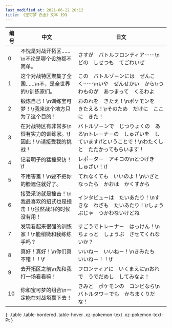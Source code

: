 ```yaml
---
last_modified_at: 2021-06-22 20:12
title: 《宝可梦 白金》文本 193
---
```

| 编号 | 中文 | 日文 |
| ---- | ---- | ---- |
| 0 | 不愧是对战开拓区……\n不论是哪个设施都不简单。 | さすが　バトルフロンティア⋯⋯\nどの　しせつも　てごわいぜ |
| 1 | 这个对战特区聚集了全国……\n不，是全世界的\r训练家们。 | この　バトルゾ－ンには　ぜんこく⋯⋯\nいや　ぜんせかい　から\rつわものが　あつまって　くるわよ |
| 2 | 锻炼自己！\n训练宝可梦！\r我来这个地方只为了这个目的！ | おのれを　きたえ！\nポケモンを　きたえる！\rそのため　だけに　ここに　きた！ |
| 3 | 在对战特区有非常多\n很有实力的训练家。\f因此！\n请接受我的挑战！ | バトルゾ－ンで　じつりょくの　ある\nトレ－ナ－の　しゅざいを　しています\fということで！\nわたくしと　たたかってもらいます！ |
| 4 | 记者明子的猛撞采访！\f | レポ－タ－　アキコの\nとつげき　しゅざい！\f |
| 5 | 不用害羞！\n要不把你的脸遮住就好了。 | てれなくても　いいのよ！\nいざとなったら　かおは　かくすから |
| 6 | 接受采访就是撞击！\n我最喜欢的招式也是撞击！\r虽然战斗的时候没有用！ | インタビュ－は　たいあたり！\nすきな　わざも　たいあたり！\rしょうぶじゃ　つかわないけどね |
| 7 | 发现看起来很强的训练家！\n能稍微和我练练手吗？ | すごうでトレ－ナ－　はっけん！\nちょっと　しょうぶ　させてくれないか？ |
| 8 | 真好！真好！\n你们真不错！！\f | いいね－　いいね－！\nきみたち　いいね－！！\f |
| 9 | 去开拓区之前\n先和我打一场看看嘛！ | フロンティアに　いくまえに\nおれで　うでだめし　してみなよ！ |
| 10 | 你和宝可梦的组合\n一定能在对战塔赢下去！ | きみと　ポケモンの　コンビなら\nバトルタワ－でも　かちまくりだな！ |
{: .table .table-bordered .table-hover .xz-pokemon-text .xz-pokemon-text-Pt }